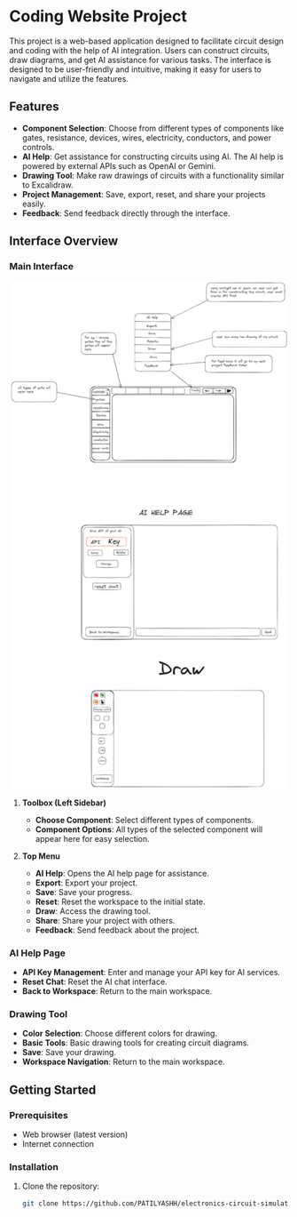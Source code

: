 # Coding Website Project

This project is a web-based application designed to facilitate circuit design and coding with the help of AI integration. Users can construct circuits, draw diagrams, and get AI assistance for various tasks. The interface is designed to be user-friendly and intuitive, making it easy for users to navigate and utilize the features.

## Features

- **Component Selection**: Choose from different types of components like gates, resistance, devices, wires, electricity, conductors, and power controls.
- **AI Help**: Get assistance for constructing circuits using AI. The AI help is powered by external APIs such as OpenAI or Gemini.
- **Drawing Tool**: Make raw drawings of circuits with a functionality similar to Excalidraw.
- **Project Management**: Save, export, reset, and share your projects easily.
- **Feedback**: Send feedback directly through the interface.

## Interface Overview

### Main Interface

![Project Interface](projectimg.png)

1. **Toolbox (Left Sidebar)**
   - **Choose Component**: Select different types of components.
   - **Component Options**: All types of the selected component will appear here for easy selection.

2. **Top Menu**
   - **AI Help**: Opens the AI help page for assistance.
   - **Export**: Export your project.
   - **Save**: Save your progress.
   - **Reset**: Reset the workspace to the initial state.
   - **Draw**: Access the drawing tool.
   - **Share**: Share your project with others.
   - **Feedback**: Send feedback about the project.

### AI Help Page

- **API Key Management**: Enter and manage your API key for AI services.
- **Reset Chat**: Reset the AI chat interface.
- **Back to Workspace**: Return to the main workspace.

### Drawing Tool

- **Color Selection**: Choose different colors for drawing.
- **Basic Tools**: Basic drawing tools for creating circuit diagrams.
- **Save**: Save your drawing.
- **Workspace Navigation**: Return to the main workspace.

## Getting Started

### Prerequisites

- Web browser (latest version)
- Internet connection

### Installation

1. Clone the repository:
   ```sh
   git clone https://github.com/PATILYASHH/electronics-circuit-simulator.git
